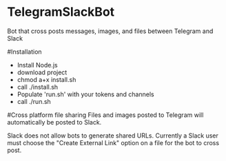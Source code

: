# TelegramSlackBot
Bot that cross posts messages, images, and files between Telegram and Slack

#Installation
- Install Node.js
- download project
- chmod a+x install.sh
- call ./install.sh
- Populate 'run.sh' with your tokens and channels
- call ./run.sh

#Cross platform file sharing
Files and images posted to Telegram will automatically be posted to Slack.

Slack does not allow bots to generate shared URLs. Currently a Slack user must choose the "Create External Link" option on a file for the bot to cross post. 
